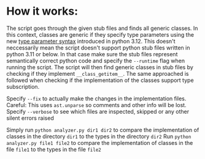 # How it works:
The script goes through the given stub files and finds all generic classes. In this context, classes are generic if they specify type parameters using the new [type parameter syntax](https://docs.python.org/3/reference/compound_stmts.html#generic-classes) introduced in python 3.12. This doesn't neccessarily mean the script doesn't support python stub files written in python 3.11 or below. In that case make sure the stub files represent semantically correct python code and specify the `--runtime` flag when running the script. The script will then find generic classes in stub files by checking if they implement `__class_getitem__`. The same approached is followed when checking if the implementation of the classes support type subscription.

Specify `--fix` to actually make the changes in the implementation files. Careful: This uses `ast.unparse` so comments and other info will  be lost.<br>
Specify `--verbose` to see which files are inspected, skipped or any other silent errors raised

Simply run `python analyzer.py dir1 dir2` to compare the implementation of classes in the directory `dir1` to the types in the directory `dir2`
Run `python analyzer.py file1 file2` to compare the implementation of classes in the file `file1` to the types in the file `file2`